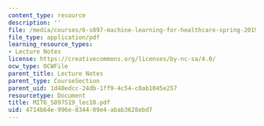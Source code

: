 ```yaml
---
content_type: resource
description: ''
file: /media/courses/6-s897-machine-learning-for-healthcare-spring-2019/4714b64e996e834409e4abab3628ebd7_MIT6_S897S19_lec10.pdf
file_type: application/pdf
learning_resource_types:
- Lecture Notes
license: https://creativecommons.org/licenses/by-nc-sa/4.0/
ocw_type: OCWFile
parent_title: Lecture Notes
parent_type: CourseSection
parent_uid: 1d48edcc-24db-1ff9-4c54-c8ab1045e257
resourcetype: Document
title: MIT6_S897S19_lec10.pdf
uid: 4714b64e-996e-8344-09e4-abab3628ebd7
---
```


